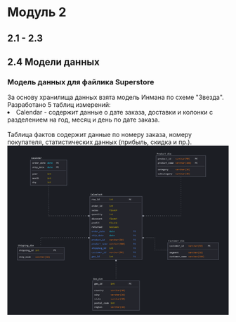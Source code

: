 <h1>Модуль 2</h1>
<h2>2.1 - 2.3</h2>
<h2>2.4 Модели данных</h2>
<h3>Модель данных для файлика Superstore</h3>
За основу хранилища данных взята модель Инмана по схеме "Звезда".
<br/>
Разработано 5 таблиц измерений:
<br/>
<li>Calendar - содержит данные о дате заказа, доставки и колонки с разделением на год, месяц и день по дате заказа.</li>
<br/>
Таблица фактов содержит данные по номеру заказа, номеру покупателя, статистических данных (прибыль, скидка и пр.).
<img src="https://raw.githubusercontent.com/Rasulo/DataLearn/refs/heads/main/DE-101/Module2/Dimensional_Model_of_Superstore.png">

